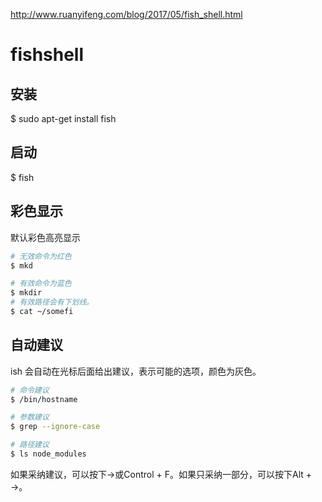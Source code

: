 http://www.ruanyifeng.com/blog/2017/05/fish_shell.html
# fishshell
## 安装
$ sudo apt-get install fish
## 启动
$ fish
## 彩色显示
默认彩色高亮显示
```bash
# 无效命令为红色
$ mkd

# 有效命令为蓝色
$ mkdir
# 有效路径会有下划线。
$ cat ~/somefi 
```
## 自动建议 
ish 会自动在光标后面给出建议，表示可能的选项，颜色为灰色。

```bash
# 命令建议
$ /bin/hostname

# 参数建议
$ grep --ignore-case

# 路径建议
$ ls node_modules
```

如果采纳建议，可以按下→或Control + F。如果只采纳一部分，可以按下Alt + →。

